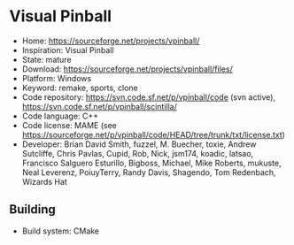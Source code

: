 # Visual Pinball

- Home: https://sourceforge.net/projects/vpinball/
- Inspiration: Visual Pinball
- State: mature
- Download: https://sourceforge.net/projects/vpinball/files/
- Platform: Windows
- Keyword: remake, sports, clone
- Code repository: https://svn.code.sf.net/p/vpinball/code (svn active), https://svn.code.sf.net/p/vpinball/scintilla/
- Code language: C++
- Code license: MAME (see https://sourceforge.net/p/vpinball/code/HEAD/tree/trunk/txt/license.txt)
- Developer: Brian David Smith, fuzzel, M. Buecher, toxie, Andrew Sutcliffe, Chris Pavlas, Cupid, Rob, Nick, jsm174, koadic, latsao, Francisco Salguero Esturillo, Bigboss, Michael, Mike Roberts, mukuste, Neal Leverenz, PoiuyTerry, Randy Davis, Shagendo, Tom Redenbach, Wizards Hat

## Building

- Build system: CMake
